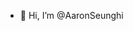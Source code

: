 - 👋 Hi, I’m @AaronSeunghi

<!---
AaronSeunghi/AaronSeunghi is a ✨ special ✨ repository because its `README.md` (this file) appears on your GitHub profile.
You can click the Preview link to take a look at your changes.
--->
